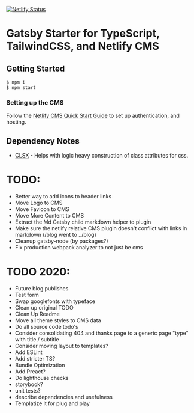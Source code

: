 [![Netlify Status](https://api.netlify.com/api/v1/badges/d99d8c8d-62af-4761-9bf2-c2f317e7705e/deploy-status)](https://app.netlify.com/sites/gatsby-starter-typescript-tailwind-netlifycms/deploys)

# Gatsby Starter for TypeScript, TailwindCSS, and Netlify CMS

## Getting Started

```
$ npm i
$ npm start
```

### Setting up the CMS

Follow the [Netlify CMS Quick Start Guide](https://www.netlifycms.org/docs/quick-start/#authentication) to set up authentication, and hosting.

## Dependency Notes

- [CLSX](https://github.com/lukeed/clsx) - Helps with logic heavy construction of class attributes for css.

# TODO:

- Better way to add icons to header links
- Move Logo to CMS
- Move Favicon to CMS
- Move More Content to CMS
- Extract the Md Gatsby child markdown helper to plugin
- Make sure the netlify relative CMS plugin doesn't conflict with links in markdown (/blog went to ../blog)
- Cleanup gatsby-node (by packages?)
- Fix production webpack analyzer to not just be cms

# TODO 2020:

- Future blog publishes
- Test form
- Swap googlefonts with typeface
- Clean up original TODO
- Clean Up Readme
- Move all theme styles to CMS data
- Do all source code todo's
- Consider consolidating 404 and thanks page to a generic page "type" with title / subtitle
- Consider moving layout to templates?
- Add ESLint
- Add stricter TS?
- Bundle Optimization
- Add Preact?
- Do lighthouse checks
- storybook?
- unit tests?
- describe dependencies and usefulness
- Templatize it for plug and play
